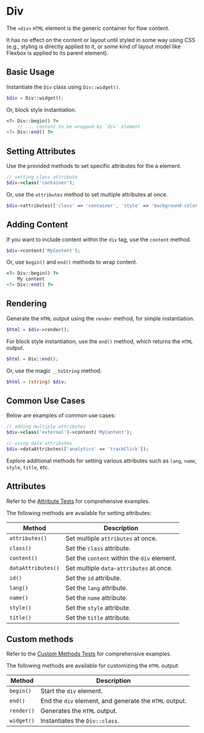 # Div

The `<div>` `HTML` element is the generic container for flow content.

It has no effect on the content or layout until styled in some way using CSS (e.g., styling is directly applied to it,
or some kind of layout model like Flexbox is applied to its parent element).

## Basic Usage

Instantiate the `Div` class using `Div::widget()`.

```php
$div = Div::widget();
```

Or, block style instantiation.

```php
<?= Div::begin() ?>
    // ... content to be wrapped by `div` element
<?= Div::end() ?>
```

## Setting Attributes

Use the provided methods to set specific attributes for the a element.

```php
// setting class attribute
$div->class('container');
```

Or, use the `attributes` method to set multiple attributes at once.

```php
$div->attributes(['class' => 'container', 'style' => 'background-color: #eee;']);
```

## Adding Content

If you want to include content within the `div` tag, use the `content` method.

```php
$div->content('MyContent');
```

Or, use `begin()` and `end()` methods to wrap content.

```php
<?= Div::begin() ?>
    My content
<?= Div::end() ?>
```

## Rendering

Generate the `HTML` output using the `render` method, for simple instantiation. 

```php
$html = $div->render();
```

For block style instantiation, use the `end()` method, which returns the `HTML` output.

```php
$html = Div::end();
```

Or, use the magic `__toString` method.

```php
$html = (string) $div;
```

## Common Use Cases

Below are examples of common use cases:

```php
// adding multiple attributes
$div->class('external')->content('MyContent');

// using data attributes
$div->dataAttributes(['analytics' => 'trackClick']);
```

Explore additional methods for setting various attributes such as `lang`, `name`, `style`, `title`, etc.

## Attributes

Refer to the [Attribute Tests](https://github.com/ui-awesome/html/blob/main/tests/Group/Div/AttributeTest.php) for
comprehensive examples.

The following methods are available for setting attributes:

| Method            | Description                                                                                      |
| ----------------- | ------------------------------------------------------------------------------------------------ |
| `attributes()`    | Set multiple `attributes` at once.                                                               |
| `class()`         | Set the `class` attribute.                                                                       |
| `content()`       | Set the `content` within the `div` element.                                                      |
| `dataAttributes()`| Set multiple `data-attributes` at once.                                                          |
| `id()`            | Set the `id` attribute.                                                                          |
| `lang()`          | Set the `lang` attribute.                                                                        |
| `name()`          | Set the `name` attribute.                                                                        |
| `style()`         | Set the `style` attribute.                                                                       |
| `title()`         | Set the `title` attribute.                                                                       |

## Custom methods

Refer to the [Custom Methods Tests](https://github.com/ui-awesome/html/blob/main/tests/Group/Div/CustomMethodTest.php)
for comprehensive examples.

The following methods are available for customizing the `HTML` output:

| Method    | Description                                                                                              |
| --------- | -------------------------------------------------------------------------------------------------------- |
| `begin() `| Start the `div` element.                                                                                 |
| `end()`   | End the `div` element, and generate the `HTML` output.                                                   |
| `render()`| Generates the `HTML` output.                                                                             |
| `widget()`| Instantiates the `Div::class`.                                                                           |
